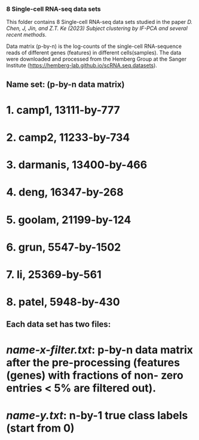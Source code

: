 ### 8 Single-cell RNA-seq data sets
This folder contains 8 Single-cell RNA-seq data sets studied in the paper *D. Chen, J, Jin, and Z.T. Ke (2023) Subject clustering by IF-PCA and several recent methods*.

Data matrix (p-by-n) is the log-counts of the single-cell RNA-sequence reads of different genes (features) in different cells(samples). The data were downloaded and processed from the Hemberg Group at the Sanger Institute (https://hemberg-lab.github.io/scRNA.seq.datasets).

## Name set: (p-by-n data matrix)
# 1. camp1, 13111-by-777
# 2. camp2, 11233-by-734
# 3. darmanis, 13400-by-466
# 4. deng, 16347-by-268
# 5. goolam, 21199-by-124
# 6. grun, 5547-by-1502
# 7. li, 25369-by-561
# 8. patel, 5948-by-430

## Each data set has two files:

# *name-x-filter.txt*: p-by-n data matrix after the pre-processing (features (genes) with fractions of non- zero entries < 5% are filtered out).

# *name-y.txt*: n-by-1 true class labels (start from 0)

